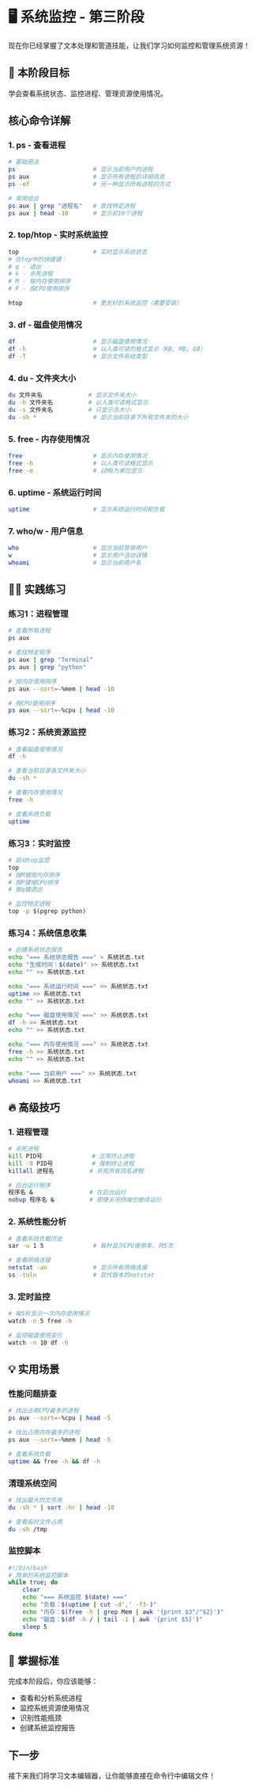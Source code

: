 # 🖥️ 系统监控 - 第三阶段

现在你已经掌握了文本处理和管道技能，让我们学习如何监控和管理系统资源！

## 🎯 本阶段目标
学会查看系统状态、监控进程、管理资源使用情况。

## 核心命令详解

### 1. ps - 查看进程
```bash
# 基础用法
ps                      # 显示当前用户的进程
ps aux                  # 显示所有进程的详细信息
ps -ef                  # 另一种显示所有进程的方式

# 常用组合
ps aux | grep "进程名"   # 查找特定进程
ps aux | head -10       # 显示前10个进程
```

### 2. top/htop - 实时系统监控
```bash
top                     # 实时显示系统状态
# 在top中的快捷键：
# q - 退出
# k - 杀死进程
# M - 按内存使用排序
# P - 按CPU使用排序

htop                    # 更友好的系统监控（需要安装）
```

### 3. df - 磁盘使用情况
```bash
df                      # 显示磁盘使用情况
df -h                   # 以人类可读的格式显示（KB, MB, GB）
df -T                   # 显示文件系统类型
```

### 4. du - 文件夹大小
```bash
du 文件夹名             # 显示文件夹大小
du -h 文件夹名          # 以人类可读格式显示
du -s 文件夹名          # 只显示总大小
du -sh *                # 显示当前目录下所有文件夹的大小
```

### 5. free - 内存使用情况
```bash
free                    # 显示内存使用情况
free -h                 # 以人类可读格式显示
free -m                 # 以MB为单位显示
```

### 6. uptime - 系统运行时间
```bash
uptime                  # 显示系统运行时间和负载
```

### 7. who/w - 用户信息
```bash
who                     # 显示当前登录用户
w                       # 显示用户活动详情
whoami                  # 显示当前用户名
```

## 🏃‍♂️ 实践练习

### 练习1：进程管理
```bash
# 查看所有进程
ps aux

# 查找特定程序
ps aux | grep "Terminal"
ps aux | grep "python"

# 按内存使用排序
ps aux --sort=-%mem | head -10

# 按CPU使用排序
ps aux --sort=-%cpu | head -10
```

### 练习2：系统资源监控
```bash
# 查看磁盘使用情况
df -h

# 查看当前目录各文件夹大小
du -sh *

# 查看内存使用情况
free -h

# 查看系统负载
uptime
```

### 练习3：实时监控
```bash
# 启动top监控
top
# 按M键按内存排序
# 按P键按CPU排序
# 按q键退出

# 监控特定进程
top -p $(pgrep python)
```

### 练习4：系统信息收集
```bash
# 创建系统状态报告
echo "=== 系统状态报告 ===" > 系统状态.txt
echo "生成时间：$(date)" >> 系统状态.txt
echo "" >> 系统状态.txt

echo "=== 系统运行时间 ===" >> 系统状态.txt
uptime >> 系统状态.txt
echo "" >> 系统状态.txt

echo "=== 磁盘使用情况 ===" >> 系统状态.txt
df -h >> 系统状态.txt
echo "" >> 系统状态.txt

echo "=== 内存使用情况 ===" >> 系统状态.txt
free -h >> 系统状态.txt
echo "" >> 系统状态.txt

echo "=== 当前用户 ===" >> 系统状态.txt
whoami >> 系统状态.txt
```

## 🔥 高级技巧

### 1. 进程管理
```bash
# 杀死进程
kill PID号              # 正常终止进程
kill -9 PID号           # 强制终止进程
killall 进程名          # 杀死所有同名进程

# 后台运行程序
程序名 &                # 在后台运行
nohup 程序名 &          # 即使关闭终端也继续运行
```

### 2. 系统性能分析
```bash
# 查看系统负载历史
sar -u 1 5              # 每秒显示CPU使用率，共5次

# 查看网络连接
netstat -an             # 显示所有网络连接
ss -tuln                # 现代版本的netstat
```

### 3. 定时监控
```bash
# 每5秒显示一次内存使用情况
watch -n 5 free -h

# 监控磁盘使用变化
watch -n 10 df -h
```

## 💡 实用场景

### 性能问题排查
```bash
# 找出占用CPU最多的进程
ps aux --sort=-%cpu | head -5

# 找出占用内存最多的进程
ps aux --sort=-%mem | head -5

# 查看系统负载
uptime && free -h && df -h
```

### 清理系统空间
```bash
# 找出最大的文件夹
du -sh * | sort -hr | head -10

# 查看临时文件占用
du -sh /tmp
```

### 监控脚本
```bash
#!/bin/bash
# 简单的系统监控脚本
while true; do
    clear
    echo "=== 系统监控 $(date) ==="
    echo "负载：$(uptime | cut -d',' -f3-)"
    echo "内存：$(free -h | grep Mem | awk '{print $3"/"$2}')"
    echo "磁盘：$(df -h / | tail -1 | awk '{print $5}')"
    sleep 5
done
```

## 🎯 掌握标准
完成本阶段后，你应该能够：
- 查看和分析系统进程
- 监控系统资源使用情况
- 识别性能瓶颈
- 创建系统监控报告

## 下一步
接下来我们将学习文本编辑器，让你能够直接在命令行中编辑文件！
